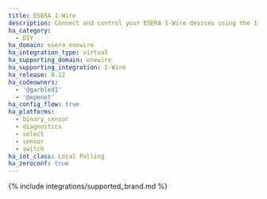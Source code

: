 ```yaml
---
title: ESERA 1-Wire
description: Connect and control your ESERA 1-Wire devices using the 1-Wire integration
ha_category:
  - DIY
ha_domain: esera_onewire
ha_integration_type: virtual
ha_supporting_domain: onewire
ha_supporting_integration: 1-Wire
ha_release: 0.12
ha_codeowners:
  - '@garbled1'
  - '@epenet'
ha_config_flow: true
ha_platforms:
  - binary_sensor
  - diagnostics
  - select
  - sensor
  - switch
ha_iot_class: Local Polling
ha_zeroconf: true
---
```


{% include integrations/supported_brand.md %}
